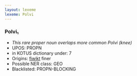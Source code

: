 ```yaml
---
layout: lexeme
lexeme: Polvi
---
```


###  Polvi₁

* _This rare proper noun overlaps more common *Polvi* (knee)_
* UPOS:  PROPN
* in KOTUS dictionary under:  7
* Origins: [fiwikt](https://fi.wiktionary.org/wiki/Polvi) finer 
* Possible NER class:  GEO
* Blacklisted:  PROPN-BLOCKING

